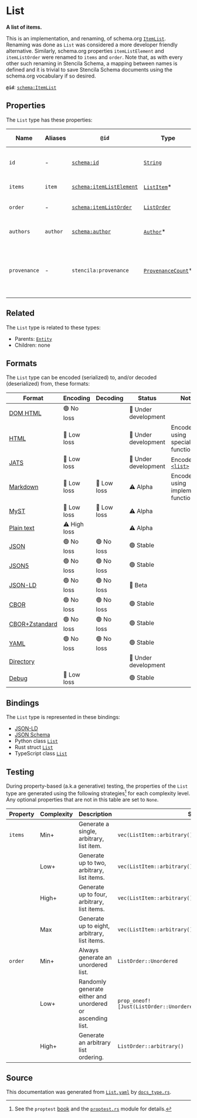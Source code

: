 # List

**A list of items.**

This is an implementation, and renaming, of schema.org [`ItemList`](https://schema.org/ItemList).
Renaming was done as `List` was considered a more developer friendly alternative. Similarly,
schema.org properties `itemListElement` and `itemListOrder` were renamed to `items` and `order`.
Note that, as with every other such renaming in Stencila Schema, a mapping between names is
defined and it is trivial to save Stencila Schema documents using the schema.org vocabulary if so desired.


**`@id`**: [`schema:ItemList`](https://schema.org/ItemList)

## Properties

The `List` type has these properties:

| Name         | Aliases  | `@id`                                                          | Type                                                                                                                 | Description                                                 | Inherited from                                                                                   |
| ------------ | -------- | -------------------------------------------------------------- | -------------------------------------------------------------------------------------------------------------------- | ----------------------------------------------------------- | ------------------------------------------------------------------------------------------------ |
| `id`         | -        | [`schema:id`](https://schema.org/id)                           | [`String`](https://github.com/stencila/stencila/blob/main/docs/reference/schema/data/string.md)                      | The identifier for this item.                               | [`Entity`](https://github.com/stencila/stencila/blob/main/docs/reference/schema/other/entity.md) |
| `items`      | `item`   | [`schema:itemListElement`](https://schema.org/itemListElement) | [`ListItem`](https://github.com/stencila/stencila/blob/main/docs/reference/schema/prose/list-item.md)*               | The items in the list.                                      | -                                                                                                |
| `order`      | -        | [`schema:itemListOrder`](https://schema.org/itemListOrder)     | [`ListOrder`](https://github.com/stencila/stencila/blob/main/docs/reference/schema/prose/list-order.md)              | The ordering of the list.                                   | -                                                                                                |
| `authors`    | `author` | [`schema:author`](https://schema.org/author)                   | [`Author`](https://github.com/stencila/stencila/blob/main/docs/reference/schema/works/author.md)*                    | The authors of the list.                                    | -                                                                                                |
| `provenance` | -        | `stencila:provenance`                                          | [`ProvenanceCount`](https://github.com/stencila/stencila/blob/main/docs/reference/schema/other/provenance-count.md)* | A summary of the provenance of the content within the list. | -                                                                                                |

## Related

The `List` type is related to these types:

- Parents: [`Entity`](https://github.com/stencila/stencila/blob/main/docs/reference/schema/other/entity.md)
- Children: none

## Formats

The `List` type can be encoded (serialized) to, and/or decoded (deserialized) from, these formats:

| Format                                                                                               | Encoding     | Decoding   | Status              | Notes                                                                                              |
| ---------------------------------------------------------------------------------------------------- | ------------ | ---------- | ------------------- | -------------------------------------------------------------------------------------------------- |
| [DOM HTML](https://github.com/stencila/stencila/blob/main/docs/reference/formats/dom.html.md)        | 🟢 No loss    |            | 🚧 Under development |                                                                                                    |
| [HTML](https://github.com/stencila/stencila/blob/main/docs/reference/formats/html.md)                | 🔷 Low loss   |            | 🚧 Under development | Encoded using special function                                                                     |
| [JATS](https://github.com/stencila/stencila/blob/main/docs/reference/formats/jats.md)                | 🔷 Low loss   |            | 🚧 Under development | Encoded as [`<list>`](https://jats.nlm.nih.gov/articleauthoring/tag-library/1.3/element/list.html) |
| [Markdown](https://github.com/stencila/stencila/blob/main/docs/reference/formats/markdown.md)        | 🔷 Low loss   | 🔷 Low loss | ⚠️ Alpha            | Encoded using implemented function                                                                 |
| [MyST](https://github.com/stencila/stencila/blob/main/docs/reference/formats/myst.md)                | 🔷 Low loss   | 🔷 Low loss | ⚠️ Alpha            |                                                                                                    |
| [Plain text](https://github.com/stencila/stencila/blob/main/docs/reference/formats/text.md)          | ⚠️ High loss |            | ⚠️ Alpha            |                                                                                                    |
| [JSON](https://github.com/stencila/stencila/blob/main/docs/reference/formats/json.md)                | 🟢 No loss    | 🟢 No loss  | 🟢 Stable            |                                                                                                    |
| [JSON5](https://github.com/stencila/stencila/blob/main/docs/reference/formats/json5.md)              | 🟢 No loss    | 🟢 No loss  | 🟢 Stable            |                                                                                                    |
| [JSON-LD](https://github.com/stencila/stencila/blob/main/docs/reference/formats/jsonld.md)           | 🟢 No loss    | 🟢 No loss  | 🔶 Beta              |                                                                                                    |
| [CBOR](https://github.com/stencila/stencila/blob/main/docs/reference/formats/cbor.md)                | 🟢 No loss    | 🟢 No loss  | 🟢 Stable            |                                                                                                    |
| [CBOR+Zstandard](https://github.com/stencila/stencila/blob/main/docs/reference/formats/cbor.zstd.md) | 🟢 No loss    | 🟢 No loss  | 🟢 Stable            |                                                                                                    |
| [YAML](https://github.com/stencila/stencila/blob/main/docs/reference/formats/yaml.md)                | 🟢 No loss    | 🟢 No loss  | 🟢 Stable            |                                                                                                    |
| [Directory](https://github.com/stencila/stencila/blob/main/docs/reference/formats/directory.md)      |              |            | 🚧 Under development |                                                                                                    |
| [Debug](https://github.com/stencila/stencila/blob/main/docs/reference/formats/debug.md)              | 🔷 Low loss   |            | 🟢 Stable            |                                                                                                    |

## Bindings

The `List` type is represented in these bindings:

- [JSON-LD](https://stencila.org/List.jsonld)
- [JSON Schema](https://stencila.org/List.schema.json)
- Python class [`List`](https://github.com/stencila/stencila/blob/main/python/python/stencila/types/list.py)
- Rust struct [`List`](https://github.com/stencila/stencila/blob/main/rust/schema/src/types/list.rs)
- TypeScript class [`List`](https://github.com/stencila/stencila/blob/main/ts/src/types/List.ts)

## Testing

During property-based (a.k.a generative) testing, the properties of the `List` type are generated using the following strategies[^1] for each complexity level. Any optional properties that are not in this table are set to `None`.

| Property | Complexity | Description                                               | Strategy                                                             |
| -------- | ---------- | --------------------------------------------------------- | -------------------------------------------------------------------- |
| `items`  | Min+       | Generate a single, arbitrary, list item.                  | `vec(ListItem::arbitrary(), size_range(1..=1))`                      |
|          | Low+       | Generate up to two, arbitrary, list items.                | `vec(ListItem::arbitrary(), size_range(1..=2))`                      |
|          | High+      | Generate up to four, arbitrary, list items.               | `vec(ListItem::arbitrary(), size_range(1..=4))`                      |
|          | Max        | Generate up to eight, arbitrary, list items.              | `vec(ListItem::arbitrary(), size_range(1..=8))`                      |
| `order`  | Min+       | Always generate an unordered list.                        | `ListOrder::Unordered`                                               |
|          | Low+       | Randomly generate either and unordered or ascending list. | `prop_oneof![Just(ListOrder::Unordered),Just(ListOrder::Ascending)]` |
|          | High+      | Generate an arbitrary list ordering.                      | `ListOrder::arbitrary()`                                             |

## Source

This documentation was generated from [`List.yaml`](https://github.com/stencila/stencila/blob/main/schema/List.yaml) by [`docs_type.rs`](https://github.com/stencila/stencila/blob/main/rust/schema-gen/src/docs_type.rs).

[^1]: See the `proptest` [book](https://proptest-rs.github.io/proptest/) and the [`proptest.rs`](https://github.com/stencila/stencila/blob/main/rust/schema/src/proptests.rs) module for details.
